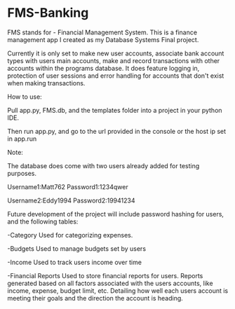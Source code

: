 # FMS-Banking
FMS stands for - Financial Management System. This is a finance management app 
I created as my Database Systems Final project.

Currently it is only set to make new user accounts, associate bank account 
types with users main accounts, make and record transactions with other accounts 
within the programs database. It does feature logging in, 
protection of user sessions and error handling for accounts that don't exist when
making transactions.

How to use:

Pull app.py, FMS.db, and the templates folder into a project in your python IDE.

Then run app.py, and go to the url provided in the console or the host ip set 
in app.run


Note:


The database does come with two users already added for testing purposes.

Username1:Matt762
Password1:1234qwer

Username2:Eddy1994
Password2:19941234

Future development of the project will include password hashing for users, and the
following tables:

-Category
  Used for categorizing expenses.
  
-Budgets
  Used to manage budgets set by users
  
-Income
  Used to track users income over time
  
-Financial Reports
  Used to store financial reports for users. Reports generated based on all factors 
  associated with the users accounts, like income, expense, budget limit, etc. Detailing
  how well each users account is meeting their goals and the direction the account is heading.
